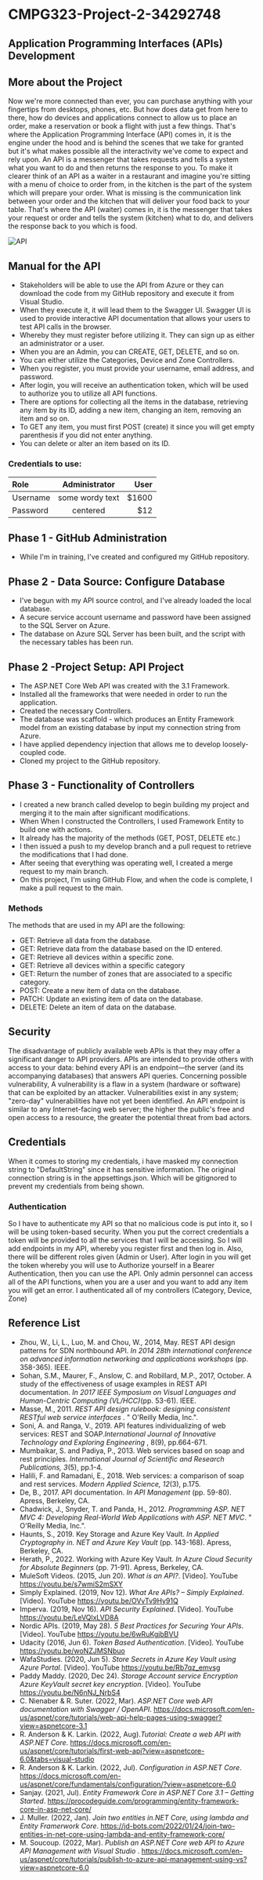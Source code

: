 # CMPG323-Project-2-34292748
## Application Programming Interfaces (APIs) Development

## More about the Project
Now we're more connected than ever, you can purchase anything with your fingertips from desktops, phones, etc. But how does data get from here to there, how do devices and applications connect to allow us to place an order, make a reservation or book a flight with just a few things. That's where the Application Programming Interface (API) comes in, it is the engine under the hood and is behind the scenes that we take for granted but it's what makes possible all the interactivity we've come to expect and rely upon. An API is a messenger that takes requests and tells a system what you want to do and then returns the response to you. To make it clearer think of an API as a waiter in a restaurant and imagine you're sitting with a menu of choice to order from, in the kitchen is the part of the system which will prepare your order. What is missing is the communication link between your order and the kitchen that will deliver your food back to your table. That's where the API (waiter) comes in, it is the messenger that takes your request or order and tells the system (kitchen) what to do, and delivers the response back to you which is food.

<img src="/Images/API.png" alt="API">

## Manual for the API
- Stakeholders will be able to use the API from Azure or they can download the code from my GitHub repository and execute it from Visual Studio.
- When they execute it, it will lead them to the Swagger UI. Swagger UI is used to provide interactive API documentation that allows your users to test API calls in the browser.
- Whereby they must register before utilizing it. They can sign up as either an administrator or a user.
- When you are an Admin, you can CREATE, GET, DELETE, and so on.
- You can either utilize the Categories, Device and Zone Controllers.
- When you register, you must provide your username, email address, and password.
- After login, you will receive an authentication token, which will be used to authorize you to utilize all API functions.
- There are options for collecting all the items in the database, retrieving any item by its ID, adding a new item, changing an item, removing an item and so on.
- To GET any item, you must first POST (create) it since you will get empty parenthesis if you did not enter anything.
- You can delete or alter an item based on its ID.

### Credentials to use:

| Role          | Administrator   | User |
| :------------ |:---------------:| -----:|
| Username      | some wordy text | $1600 |
| Password      | centered        |   $12 |


## Phase 1 - GitHub Administration
- While I'm in training, I've created and configured my GitHub repository.

## Phase 2 - Data Source: Configure Database
- I've begun with my API source control, and I've already loaded the local database.
- A secure service account username and password have been assigned to the SQL Server on Azure.
- The database on Azure SQL Server has been built, and the script with the necessary tables has been run.

## Phase 2 -Project Setup: API Project
- The ASP.NET Core Web API was created with the 3.1 Framework.
- Installed all the frameworks that were needed in order to run the application.
- Created the necessary Controllers. 
- The database was scaffold - which produces an Entity Framework model from an existing database by input my connection string from Azure.
- I have applied dependency injection that allows me to develop loosely-coupled code.
- Cloned my project to the GitHub repository.

## Phase 3 - Functionality of Controllers
- I created a new branch called develop to begin building my project and merging it to the main after significant modifications.
- When When I constructed the Controllers, I used Framework Entity to build one with actions.
- It already has the majority of the methods (GET, POST, DELETE etc.)
- I then issued a push to my develop branch and a pull request to retrieve the modifications that I had done.
- After seeing that everything was operating well, I created a merge request to my main branch.
- On this project, I'm using GitHub Flow, and when the code is complete, I make a pull request to the main.

### Methods
The methods that are used in my API are the following: 
- GET: Retrieve all data from the database.
- GET: Retrieve data from the database based on the ID entered.
- GET: Retrieve all devices within a specific zone.
- GET: Retrieve all devices within a specific category
- GET: Return the number of zones that are associated to a specific category.
- POST: Create a new item of data on the database.
- PATCH: Update an existing item of data on the database.
- DELETE: Delete an item of data on the database.

## Security
The disadvantage of publicly available web APIs is that they may offer a significant danger to API providers. APIs are intended to provide others with access to your data: behind every API is an endpoint—the server (and its accompanying databases) that answers API queries.  Concerning possible vulnerability, A vulnerability is a flaw in a system (hardware or software) that can be exploited by an attacker. Vulnerabilities exist in any system; "zero-day" vulnerabilities have not yet been identified. An API endpoint is similar to any Internet-facing web server; the higher the public's free and open access to a resource, the greater the potential threat from bad actors.

## Credentials
When it comes to storing my credentials, i have masked my connection string to "DefaultString" since it has sensitive information. The original connection string is in the appsettings.json. Which will be gitignored to prevent my credentials from being shown.

### Authentication 
So I have to authenticate my API so that no malicious code is put into it, so I will be using token-based security. When you put the correct credentials a token will be provided to all the services that I will be accessing. So I will add endpoints in my API, whereby you register first and then log in. Also, there will be different roles given (Admin or User). After login in you will get the token whereby you will use to Authorize yourself in a Bearer Authentication, then you can use the API. Only admin personnel can access all of the API functions, when you are a user and you want to add any item you will get an error. I authenticated all of my controllers (Category, Device, Zone)


## Reference List
- Zhou, W., Li, L., Luo, M. and Chou, W., 2014, May. REST API design patterns for SDN northbound API. <i> In 2014 28th international conference on advanced information networking and applications workshops </i> (pp. 358-365). IEEE.
- Sohan, S.M., Maurer, F., Anslow, C. and Robillard, M.P., 2017, October. A study of the effectiveness of usage examples in REST API documentation.<i> In 2017 IEEE Symposium on Visual Languages and Human-Centric Computing (VL/HCC)</i>(pp. 53-61). IEEE.
- Masse, M., 2011.<i> REST API design rulebook: designing consistent RESTful web service interfaces </i>. " O'Reilly Media, Inc.".
- Soni, A. and Ranga, V., 2019. API features individualizing of web services: REST and SOAP.<i>International Journal of Innovative Technology and Exploring Engineering </i>, 8(9), pp.664-671.
- Mumbaikar, S. and Padiya, P., 2013. Web services based on soap and rest principles.<i> International Journal of Scientific and Research Publications, 3</i>(5), pp.1-4.
- Halili, F. and Ramadani, E., 2018. Web services: a comparison of soap and rest services. <i>Modern Applied Science, 12</i>(3), p.175.
- De, B., 2017. API documentation. <i>In API Management </i>(pp. 59-80). Apress, Berkeley, CA.
- Chadwick, J., Snyder, T. and Panda, H., 2012. <i>Programming ASP. NET MVC 4: Developing Real-World Web Applications with ASP. NET MVC</i>. " O'Reilly Media, Inc.".
- Haunts, S., 2019. Key Storage and Azure Key Vault.<i> In Applied Cryptography in. NET and Azure Key Vault </i>(pp. 143-168). Apress, Berkeley, CA.
- Herath, P., 2022. Working with Azure Key Vault. <i>In Azure Cloud Security for Absolute Beginners</i> (pp. 71-91). Apress, Berkeley, CA.
- MuleSoft Videos. (2015, Jun 20). <i> What is an API?</i>. [Video]. YouTube https://youtu.be/s7wmiS2mSXY <br></li>
- Simply Explained. (2019, Nov 12).<i> What Are APIs? – Simply Explained</i>. [Video]. YouTube https://youtu.be/OVvTv9Hy91Q <br></li>
- Imperva. (2019, Nov 16).<i> API Security Explained</i>. [Video]. YouTube https://youtu.be/LeVQlxLVD8A<br></li>
- Nordic APIs. (2019, May 28).<i> 5 Best Practices for Securing Your APIs</i>. [Video]. YouTube https://youtu.be/6wRuKgjbBVU<br></li>
- Udacity (2016, Jun 6).<i> Token Based Authentication</i>. [Video]. YouTube https://youtu.be/woNZJMSNbuo <br></li>
- WafaStudies. (2020, Jun 5).<i> Store Secrets in Azure Key Vault using Azure Portal</i>. [Video]. YouTube https://youtu.be/Rb7qz_emvsg<br></li>
- Paddy Maddy. (2020, Dec 24).<i> Storage Account service Encryption Azure KeyVault secret key encryption</i>. [Video]. YouTube https://youtu.be/N6nNJ_NrbS4<br>
- C. Nienaber & R. Suter. (2022, Mar). <i>ASP.NET Core web API documentation with Swagger / OpenAPI</i>. https://docs.microsoft.com/en-us/aspnet/core/tutorials/web-api-help-pages-using-swagger?view=aspnetcore-3.1
- R. Anderson & K. Larkin. (2022, Aug).<i>Tutorial: Create a web API with ASP.NET Core</i>. https://docs.microsoft.com/en-us/aspnet/core/tutorials/first-web-api?view=aspnetcore-6.0&tabs=visual-studio
- R. Anderson & K. Larkin. (2022, Jul).<i> Configuration in ASP.NET Core</i>. https://docs.microsoft.com/en-us/aspnet/core/fundamentals/configuration/?view=aspnetcore-6.0
- Sanjay. (2021, Jul).<i> Entity Framework Core in ASP.NET Core 3.1 – Getting Started</i>. https://procodeguide.com/programming/entity-framework-core-in-asp-net-core/
- J. Muller. (2022, Jan). <i>Join two entities in.NET Core, using lambda and Entity Framerwork Core</i>. https://jd-bots.com/2022/01/24/join-two-entities-in-net-core-using-lambda-and-entity-framework-core/
- M. Soucoup. (2022, Mar). <i> Publish an ASP.NET Core web API to Azure API Management with Visual Studio </i>. https://docs.microsoft.com/en-us/aspnet/core/tutorials/publish-to-azure-api-management-using-vs?view=aspnetcore-6.0
